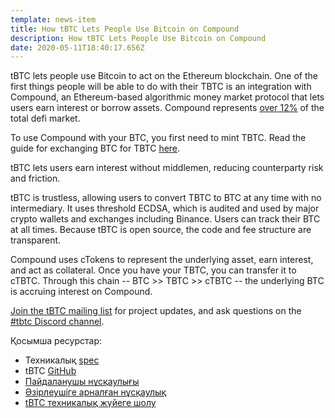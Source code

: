 ```yaml
---
template: news-item
title: How tBTC Lets People Use Bitcoin on Compound
description: How tBTC Lets People Use Bitcoin on Compound
date: 2020-05-11T18:40:17.656Z
---
```

tBTC lets people use Bitcoin to act on the Ethereum blockchain. One of the first things people will be able to do with their TBTC is an integration with Compound, an Ethereum-based algorithmic money market protocol that lets users earn interest or borrow assets. Compound represents [over 12%](https://defipulse.com/) of the total defi market.

To use Compound with your BTC, you first need to mint TBTC. Read the guide for exchanging BTC for TBTC [here](https://tbtc.network/developers/how-to-use-the-tbtc-dapp/).

tBTC lets users earn interest without middlemen, reducing counterparty risk and friction.

tBTC is trustless, allowing users to convert TBTC to BTC at any time with no intermediary. It uses threshold ECDSA, which is audited and used by major crypto wallets and exchanges including Binance. Users can track their BTC at all times. Because tBTC is open source, the code and fee structure are transparent.

Compound uses cTokens to represent the underlying asset, earn interest, and act as collateral. Once you have your TBTC, you can transfer it to cTBTC. Through this chain -- BTC >> TBTC >> cTBTC -- the underlying BTC is accruing interest on Compound.

[Join the tBTC mailing list](https://tbtc.network/#mailing-list) for project updates, and ask questions on the [\#tbtc Discord channel](https://chat.tbtc.network).

Қосымша ресурстар:

* Техникалық [spec](http://docs.keep.network/tbtc/index.pdf)
* tBTC [GitHub](https://github.com/keep-network/tbtc)
* [Пайдаланушы нұсқаулығы](https://tbtc.network/developers/how-to-use-the-tbtc-dapp)
* [Әзірлеушіге арналған нұсқаулық](https://tbtc.network/developers/how-to-integrate-tbtc-into-your-defi-dapp)
* [tBTC техникалық жүйеге шолу](https://tbtc.network/developers/tbtc-technical-system-overview)
